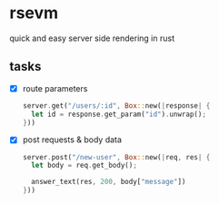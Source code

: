 # rsevm
quick and easy server side rendering in rust

## tasks

- [x] route parameters
  ```rust
  server.get("/users/:id", Box::new(|response| {
    let id = response.get_param("id").unwrap();
  }))
  ```

- [x] post requests & body data
  ```rust
  server.post("/new-user", Box::new(|req, res| {
  	let body = req.get_body();

  	answer_text(res, 200, body["message"])
  }))
  ```
